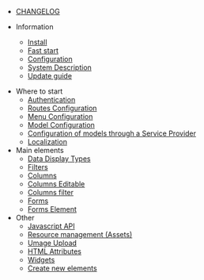 - [CHANGELOG](changelog.md)

- Information
    - [Install](installation)
    - [Fast start](fast_start)
    - [Configuration](configuration)
    - [System Description](global)
    - [Update guide](update)
<!-- - [Версии пакета](releases) -->
- Where to start
    - [Authentication](authentication)
    - [Routes Configuration](routes_configuration)
    - [Menu Configuration](menu_configuration)
    - [Model Configuration](model_configuration)
    - [Configuration of models through a Service Provider](model_configuration_section)
    - [Localization](localization)
- Main elements
    - [Data Display Types](displays)
    - [Filters](filters)
    - [Columns](columns)
    - [Columns Editable](columns_editable)
    - [Columns filter](columnfilters)
    - [Forms](form)
    - [Forms Element](form-element)
- Other
    - [Javascript API](javascript)
    - [Resource management (Assets)](assets)
    - [Umage Upload](image_upload)
    - [HTML Attributes](html_attributes)
    - [Widgets](widgets)
    - [Create new elements](extend)
